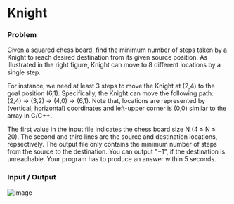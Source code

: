 # Knight

### Problem
Given a squared chess board, find the minimum number of steps taken by a Knight to reach desired destination from its given source position. As illustrated in the right figure, Knight can move to 8 different locations by a single step. <br>

For instance, we need at least 3 steps to move the Knight at (2,4) to the goal position (6,1). Specifically, the Knight can move the following path: (2,4) → (3,2) → (4,0) → (6,1). Note that, locations are represented by (vertical, horizontal) coordinates and left-upper corner is (0,0) similar to the array in C/C++. <br>

The first value in the input file indicates the chess board size N (4 ≤ N ≤ 20). The second and third lines are the source and destination locations, repsectively. The output file only contains the minimum number of steps from the source to the destination. You can output "−1", if the destination is unreachable. Your program has to produce an answer within 5 seconds. <br>

### Input / Output
![image](https://user-images.githubusercontent.com/81274632/214028928-95d48810-761d-4d1e-8df3-5c6056cd94e5.png)
